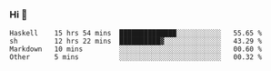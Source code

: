 ### Hi 👋

<!--START_SECTION:waka-->

```text
Haskell    15 hrs 54 mins  ██████████████░░░░░░░░░░░   55.65 %
sh         12 hrs 22 mins  ██████████▓░░░░░░░░░░░░░░   43.29 %
Markdown   10 mins         ░░░░░░░░░░░░░░░░░░░░░░░░░   00.60 %
Other      5 mins          ░░░░░░░░░░░░░░░░░░░░░░░░░   00.32 %
```

<!--END_SECTION:waka-->
